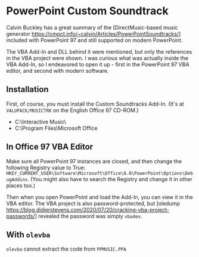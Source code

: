 # PowerPoint Custom Soundtrack

Calvin Buckley has a great summary of the [DirectMusic-based music generator https://cmpct.info/~calvin/Articles/PowerPointSoundtracks/] included with PowerPoint 97 and  still supported on modern PowerPoint.

The VBA Add-In and DLL behind it were mentioned, but only the references in the VBA project were shown.
I was curious what was actually inside the VBA Add-In, so I endeavored to open it up - first in the PowerPoint 97 VBA editor, and second with modern software.

## Installation
First, of course, you must install the Custom Soundtracks Add-In. (It's at `VALUPACK/MUSICTRK` on the English Office 97 CD-ROM.) 
 - C:\Interactive Music\
 - C:\Program Files\Microsoft Office

## In Office 97 VBA Editor

Make sure all PowerPoint 97 instances are closed, and then change the following Registry value to True: `HKEY_CURRENT_USER\Software\Microsoft\Office\8.0\PowerPoint\Options\DebugAddins`. (You might also have to search the Registry and change it in other places too.)

Then when you open PowerPoint and load the Add-In, you can view it in the VBA editor. The VBA project is also password-protected, but [oledump https://blog.didierstevens.com/2020/07/20/cracking-vba-project-passwords/] revealed the password was simply `vbadev`.

## With `olevba`
`olevba` cannot extract the code from `PPMUSIC.PPA`
